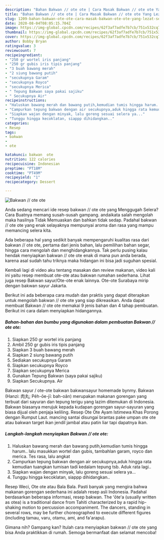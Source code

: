 ```yaml
---
description: "Bahan Bakwan // ote ote | Cara Masak Bakwan // ote ote Yang Lezat Sekali"
title: "Bahan Bakwan // ote ote | Cara Masak Bakwan // ote ote Yang Lezat Sekali"
slug: 1209-bahan-bakwan-ote-ote-cara-masak-bakwan-ote-ote-yang-lezat-sekali
date: 2020-08-04T08:05:15.704Z
image: https://img-global.cpcdn.com/recipes/62f3af7adfe7b7cb/751x532cq70/bakwan-ote-ote-foto-resep-utama.jpg
thumbnail: https://img-global.cpcdn.com/recipes/62f3af7adfe7b7cb/751x532cq70/bakwan-ote-ote-foto-resep-utama.jpg
cover: https://img-global.cpcdn.com/recipes/62f3af7adfe7b7cb/751x532cq70/bakwan-ote-ote-foto-resep-utama.jpg
author: Bobby Bryan
ratingvalue: 3
reviewcount: 7
recipeingredient:
- "250 gr wortel iris panjang"
- "250 gr gubis iris tipis panjang"
- "3 buah bawang merah"
- "2 siung bawang putih"
- "secukupnya Garam"
- "secukupnya Royco"
- "secukupnya Merica"
- " Tepung Bakwan saya pakai sajiku"
- " Secukupnya Air"
recipeinstructions:
- "Haluskan bawang merah dan bawang putih,kemudian tumis hingga harum.. lalu masukkan wortel dan gubis, tambahlan garam, royco dan merica. Tes rasa, lalu angkat"
- "Campurkan tepung bakwan dengan air secukupnya,aduk hingga rata kemudian tuangkan tumisan tadi kedalam tepung tsb. Aduk rata lagi.."
- "Siapkan wajan dengan minyak, lalu goreng sesuai selera ya..."
- "Tunggu hingga kecoklatan, siappp dihidangkan.."
categories:
- Resep
tags:
- bakwan
- 
- ote

katakunci: bakwan  ote 
nutrition: 122 calories
recipecuisine: Indonesian
preptime: "PT18M"
cooktime: "PT49M"
recipeyield: "1"
recipecategory: Dessert

---
```



![Bakwan // ote ote](https://img-global.cpcdn.com/recipes/62f3af7adfe7b7cb/751x532cq70/bakwan-ote-ote-foto-resep-utama.jpg)

Anda sedang mencari ide resep bakwan // ote ote yang Menggugah Selera? Cara Buatnya memang susah-susah gampang. andaikata salah mengolah maka hasilnya Tidak Memuaskan dan bahkan tidak sedap. Padahal bakwan // ote ote yang enak selayaknya mempunyai aroma dan rasa yang mampu memancing selera kita.

Ada beberapa hal yang sedikit banyak mempengaruhi kualitas rasa dari bakwan // ote ote, pertama dari jenis bahan, lalu pemilihan bahan segar, hingga cara mengolah dan menghidangkannya. Tak perlu pusing kalau hendak menyiapkan bakwan // ote ote enak di mana pun anda berada, karena asal sudah tahu triknya maka hidangan ini bisa jadi suguhan spesial.

Kembali lagi di video aku tentang masakan dan review makanan, video kali ini yaitu resep membuat ote-ote atau bakwan rumahan sederhana. Lihat juga resep Bakwan sayur/Ote-ote enak lainnya. Ote-ote Surabaya mirip dengan bakwan sayur Jakarta.


Berikut ini ada beberapa cara mudah dan praktis yang dapat diterapkan untuk mengolah bakwan // ote ote yang siap dikreasikan. Anda dapat membuat Bakwan // ote ote memakai 9 jenis bahan dan 4 tahap pembuatan. Berikut ini cara dalam menyiapkan hidangannya.

<!--inarticleads1-->

##### Bahan-bahan dan bumbu yang digunakan dalam pembuatan Bakwan // ote ote:

1. Siapkan 250 gr wortel iris panjang
1. Ambil 250 gr gubis iris tipis panjang
1. Siapkan 3 buah bawang merah
1. Siapkan 2 siung bawang putih
1. Sediakan secukupnya Garam
1. Siapkan secukupnya Royco
1. Siapkan secukupnya Merica
1. Gunakan  Tepung Bakwan (saya pakai sajiku)
1. Siapkan  Secukupnya. Air


Bakwan sayur / ote-ote bakwan bakwansayur homemade bynmy. Bakwan (Hanzi: 肉丸; Pe̍h-ōe-jī: bah-oân) merupakan makanan gorengan yang terbuat dari sayuran dan tepung terigu yang lazim ditemukan di Indonesia. Bakwan biasanya merujuk kepada kudapan gorengan sayur-sayuran yang biasa dijual oleh penjaja keliling. Resep Ote Ote Ayam Istimewa Khas Porong dengan Rumput Laut. mancing santai disungai brantas pake umpan ote ote atau bakwan target ikan jendil jambal atau patin liar tapi dapatnya ikan. 

<!--inarticleads2-->

##### Langkah-langkah menyiapkan Bakwan // ote ote:

1. Haluskan bawang merah dan bawang putih,kemudian tumis hingga harum.. lalu masukkan wortel dan gubis, tambahlan garam, royco dan merica. Tes rasa, lalu angkat
1. Campurkan tepung bakwan dengan air secukupnya,aduk hingga rata kemudian tuangkan tumisan tadi kedalam tepung tsb. Aduk rata lagi..
1. Siapkan wajan dengan minyak, lalu goreng sesuai selera ya...
1. Tunggu hingga kecoklatan, siappp dihidangkan..


Resep Weci, Ote ote atau Bala Bala. Pasti banyak yang mengira bahwa makanan gorengan sederhana ini adalah resep asli Indonesia. Padahal berdasarkan beberapa informasi, resep bakwan. The ʻōteʻa (usually written as otea) is a traditional dance from Tahiti characterized by a rapid hip-shaking motion to percussion accompaniment. The dancers, standing in several rows, may be further choreographed to execute different figures (including tamau, varu, otamu, ami, and fa&#39;arapu). 

Gimana nih? Gampang kan? Itulah cara menyiapkan bakwan // ote ote yang bisa Anda praktikkan di rumah. Semoga bermanfaat dan selamat mencoba!
